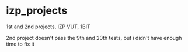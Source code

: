 # izp_projects
1st and 2nd projects, IZP VUT, 1BIT

2nd project doesn't pass the 9th and 20th tests, but i didn't have enough time to fix it
